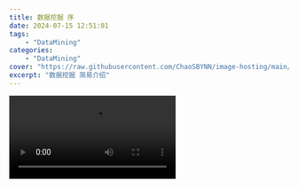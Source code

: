 ```yaml
---
title: 数据挖掘 序
date: 2024-07-15 12:51:01
tags: 
    - "DataMining"
categories:
    - "DataMining"
cover: "https://raw.githubusercontent.com/ChaoSBYNN/image-hosting/main/program/datamining.jpeg"
excerpt: "数据挖掘 简易介绍"
---
```


<video id="video" style="width= 100%; height=100%; object-fit: fill" controls="" loop="loop" autoplay="autoplay" src="https://raw.githubusercontent.com/ChaoSBYNN/image-hosting/main/program//datamining/datamining.mp4"/>